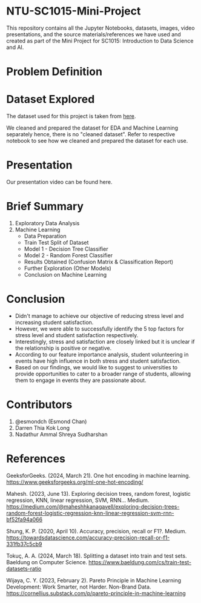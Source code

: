 # NTU-SC1015-Mini-Project
This repository contains all the Jupyter Notebooks, datasets, images, video presentations, and the source materials/references we have used and created as part of the Mini Project for SC1015: Introduction to Data Science and AI.
# Problem Definition
# Dataset Explored 
The dataset used for this project is taken from [here](https://www.kaggle.com/datasets/shivamb/ideal-student-life-survey/).

We cleaned and prepared the dataset for EDA and Machine Learning separately hence, there is no "cleaned dataset". Refer to respective notebook to see how we cleaned and prepared the dataset for each use.
# Presentation
Our presentation video can be found here.
# Brief Summary
1. Exploratory Data Analysis
2. Machine Learning
   - Data Preparation
   - Train Test Split of Dataset
   - Model 1 - Decision Tree Classifier
   - Model 2 - Random Forest Classifier
   - Results Obtained (Confusion Matrix & Classification Report)
   - Further Exploration (Other Models)
   - Conclusion on Machine Learning
# Conclusion
- Didn't manage to achieve our objective of reducing stress level and increasing student satisfaction.
- However, we were able to successfully identify the 5 top factors for stress level and student satisfaction respectively.
- Interestingly, stress and satisfaction are closely linked but it is unclear if the relationship is positive or negative.
- According to our feature importance analysis, student volunteering in events have high influence in both stress and student satisfaction.
- Based on our findings, we would like to suggest to universities to provide opportunities to cater to a broader range of students, allowing them to engage in events they are passionate about.
# Contributors
1. @esmondch (Esmond Chan)
2. Darren Thia Kok Long
3. Nadathur Ammal Shreya Sudharshan
# References
GeeksforGeeks. (2024, March 21). One hot encoding in machine learning. https://www.geeksforgeeks.org/ml-one-hot-encoding/ 

Mahesh. (2023, June 13). Exploring decision trees, random forest, logistic regression, KNN, linear regression, SVM, RNN... Medium. https://medium.com/@maheshhkanagavell/exploring-decision-trees-random-forest-logistic-regression-knn-linear-regression-svm-rnn-bf52fa94a066 

Shung, K. P. (2020, April 10). Accuracy, precision, recall or F1?. Medium. https://towardsdatascience.com/accuracy-precision-recall-or-f1-331fb37c5cb9 

Tokuç, A. A. (2024, March 18). Splitting a dataset into train and test sets. Baeldung on Computer Science. https://www.baeldung.com/cs/train-test-datasets-ratio 

Wijaya, C. Y. (2023, February 2). Pareto Principle in Machine Learning Development: Work Smarter, not Harder. Non-Brand Data. https://cornellius.substack.com/p/pareto-principle-in-machine-learning 
